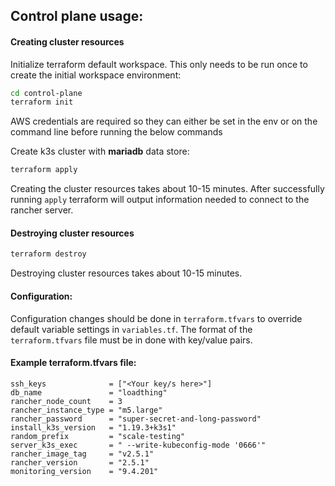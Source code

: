 ## Control plane usage:
#### Creating cluster resources
Initialize terraform default workspace. This only needs to be run once to create the initial workspace environment:
```bash
cd control-plane
terraform init
``` 
AWS credentials are required so they can either be set in the env or on the command line before running the below commands

Create k3s cluster with **mariadb** data store:

```bash
terraform apply
``` 
Creating the cluster resources takes about 10-15 minutes. After successfully running `apply` terraform will output information needed to connect to the rancher server.

#### Destroying cluster resources

```bash
terraform destroy
``` 

Destroying cluster resources takes about 10-15 minutes.

#### Configuration:
Configuration changes should be done in `terraform.tfvars` to override default variable settings in `variables.tf`. The format of the `terraform.tfvars` file must be in done with key/value pairs. 

#### Example terraform.tfvars file:
```
ssh_keys              = ["<Your key/s here>"]
db_name               = "loadthing"
rancher_node_count    = 3
rancher_instance_type = "m5.large"
rancher_password      = "super-secret-and-long-password"
install_k3s_version   = "1.19.3+k3s1"
random_prefix         = "scale-testing"
server_k3s_exec       = " --write-kubeconfig-mode '0666'"
rancher_image_tag     = "v2.5.1"
rancher_version       = "2.5.1"
monitoring_version    = "9.4.201"
```